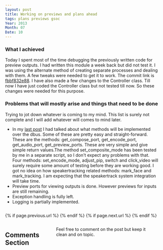 ```yaml
---
layout: post
title: Working on previews and plans ahead
tags: plans previews gsoc
Year: 2013
Month: 07
Date: 10
---
```


<h3>
	What I achieved
</h3>
<p>
	Today I spent most of the time debugging the previously written code for preview outputs. I had written this module a week back but did not test it. I was using the alternate method of creating separate processes and dealing with them. A few tweaks were needed to get it to work. The commit link is <a href="https://github.com/hyades/gst-switch/commit/fbbf832e887834964d306053a02839d380f9c16f">fbbf832e88</a>. I have also made a few changes to the Controller class. Till now I have just coded the Controller class but not tested till now. So these changes were needed for this purpose.
</p>

<h3>
	Problems that will mostly arise and things that need to be done
</h3>
<p>
	Trying to jot down whatever is coming to my mind. This list is surely not complete and I will add whatever will comes to mind later.
	<ul>
	<li>In my <a href="http://hyades.github.io/blog/Connections-and-calling-methods">last post</a> I had talked about what methods will be implemented over the dbus. Some of these are pretty easy and straight-forward. These are the methods: get_compose_port, get_encode_port, get_audio_port, get_preview_ports. These are very simple and give simple return values.The method set_composite_mode has been tested by me in a separate script, so I don't expect any problems with that. Four methods: set_encode_mode, adjust_pip, switch and click_video will surely require some amount of testing before they are working good. I got no idea on how speakertracking related methods: mark_face and mark_tracking. I am expecting that the speakertrack system integration will take time.</li>
	<li>Preview ports for viewing outputs is done. However previews for inputs are still remaining.</li>
	<li>Exception handling is fully left.</li>
	<li>Logging is partially implemented.</li>
	</ul>
</p>


<div class="row">	
	<div class="span9 column">
			<p class="pull-right">{% if page.previous.url %} <a href="{{page.previous.url}}" title="Previous Post: {{page.previous.title}}"><i class="icon-chevron-left"></i></a> 	{% endif %}   {% if page.next.url %} 	<a href="{{page.next.url}}" title="Next Post: {{page.next.title}}"><i class="icon-chevron-right"></i></a> 	{% endif %} </p>  
	</div>

</div>

<div class="row">	
    <div class="span9 columns">    
		<h2>Comments Section</h2>
	    <p>Feel free to comment on the post but keep it clean and on topic.</p>	
		<div id="disqus_thread"></div>
		<script type="text/javascript">
			/* * * CONFIGURATION VARIABLES: EDIT BEFORE PASTING INTO YOUR WEBPAGE * * */
			var disqus_shortname = 'aayushahuja'; // required: replace example with your forum shortname
			
			
			/* * * DON'T EDIT BELOW THIS LINE * * */
			(function() {
				var dsq = document.createElement('script'); dsq.type = 'text/javascript'; dsq.async = true;
				dsq.src = 'http://' + disqus_shortname + '.disqus.com/embed.js';
				(document.getElementsByTagName('head')[0] || document.getElementsByTagName('body')[0]).appendChild(dsq);
			})();
		</script>
		<noscript>Please enable JavaScript to view the <a href="http://disqus.com/?ref_noscript">comments powered by Disqus.</a></noscript>
		<a href="http://disqus.com" class="dsq-brlink">blog comments powered by <span class="logo-disqus">Disqus</span></a>
	</div>
</div>

<!-- Twitter -->
<script>!function(d,s,id){var js,fjs=d.getElementsByTagName(s)[0];if(!d.getElementById(id)){js=d.createElement(s);js.id=id;js.src="//platform.twitter.com/widgets.js";fjs.parentNode.insertBefore(js,fjs);}}(document,"script","twitter-wjs");</script>

<!-- Google + -->
<script type="text/javascript">
  (function() {
    var po = document.createElement('script'); po.type = 'text/javascript'; po.async = true;
    po.src = 'https://apis.google.com/js/plusone.js';
    var s = document.getElementsByTagName('script')[0]; s.parentNode.insertBefore(po, s);
  })();
</script>
<!-- Written by hyades -->

